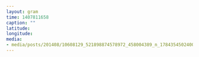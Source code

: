 ```yaml
---
layout: gram
time: 1407811658
caption: ""
latitude: 
longitude: 
media:
- media/posts/201408/10608129_521898874578972_458004389_n_17843545024000351.jpg
---
```

